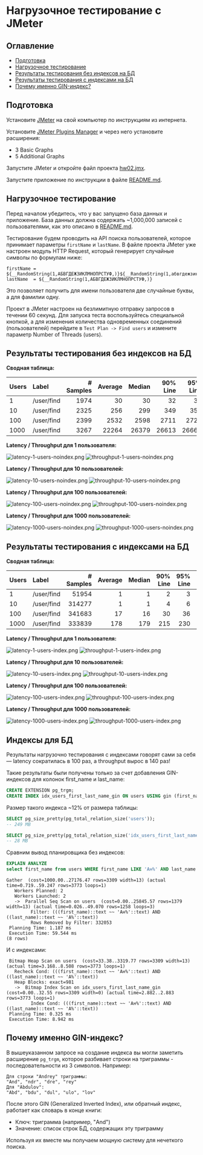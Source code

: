 # Нагрузочное тестирование с JMeter

## Оглавление

- [Подготовка](#подготовка)
- [Нагрузочное тестирование](#нагрузочное-тестирование)
- [Результаты тестирования без индексов на БД](#результаты-тестирования-без-индексов-на-бд)
- [Результаты тестирования с индексами на БД](#результаты-тестирования-с-индексами-на-бд)
- [Почему именно GIN-индекс?](#почему-именно-gin-индекс)

## Подготовка

Установите [JMeter](https://jmeter.apache.org) на свой компьютер по инструкциям из интернета.

Установите [JMeter Plugins Manager](https://jmeter-plugins.org/wiki/PluginsManager/) и через него установите расширения:

- 3 Basic Graphs
- 5 Additional Graphs

Запустите JMeter и откройте файл проекта [hw02.jmx](/user-service/src/test/jmeter/hw02.jmx).

Запустите приложение по инструкции в файле [README.md](../user-service/README.md).

## Нагрузочное тестирование

Перед началом убедитесь, что у вас запущено база данных и приложение. База данных должна содержать ~1,000,000 записей с пользователями, как
это описано в [README.md](../user-service/README.md).

Тестирование будем проводить на API поиска пользователей, которое принимает параметры `firstName` и `lastName`. В файле проекта JMeter уже
настроен модуль HTTP Request, который генерирует случайные символы по формулам ниже:

```
firstName = ${__RandomString(1,АБВГДЕЖЗИКЛМНОПРСТУФ,)}${__RandomString(1,абвгдежзиклмнопрсту,)}
lastName  = ${__RandomString(1,АБВГДЕЖЗИКЛМНОПРСТУФ,)}
```

Это позволяет получить для имени пользователя две случайные буквы, а для фамилии одну.

Проект в JMeter настроен на безлимитную отправку запросов в течении 60 секунд. Для запуска теста воспользуйтесь специальной кнопкой, а для
изменения количества одновременных соединений (пользователей) перейдите в `Test Plan -> Find users` и измените параметр Number of Threads
(users).

## Результаты тестирования без индексов на БД

**Сводная таблица:**

| Users | Label      | # Samples | Average | Median | 90% Line | 95% Line | 99% Line | Min |   Max | Error % | Throughput | Received KB/sec | Sent KB/sec |
|:------|:-----------|----------:|--------:|-------:|---------:|---------:|---------:|----:|------:|--------:|-----------:|----------------:|------------:|
| 1     | /user/find |      1974 |      30 |     30 |       32 |       33 |       37 |  25 |    63 |  0.000% |   32.89781 |          651.13 |        8.80 |
| 10    | /user/find |      2325 |     256 |    299 |      349 |      358 |      372 |  35 |   412 |  0.000% |   38.67716 |          751.30 |       10.35 |
| 100   | /user/find |      2399 |    2532 |   2598 |     2711 |     2729 |     2767 | 147 |  5068 |  0.000% |   38.41289 |          803.49 |       10.28 |
| 1000  | /user/find |      3267 |   22264 |  26379 |    26613 |    26664 |    26736 | 201 | 31737 |  0.000% |   37.79806 |          700.51 |       10.11 |

**Latency / Throughput для 1 пользователя:**

![latency-1-users-noindex.png](img/hw02/1-noindex-latency.png)
![throughput-1-users-noindex.png](img/hw02/1-noindex-throughput.png)

**Latency / Throughput для 10 пользователей:**

![latency-10-users-noindex.png](img/hw02/10-noindex-latency.png)
![throughput-10-users-noindex.png](img/hw02/10-noindex-throughput.png)

**Latency / Throughput для 100 пользователей:**

![latency-100-users-noindex.png](img/hw02/100-noindex-latency.png)
![throughput-100-users-noindex.png](img/hw02/100-noindex-throughput.png)

**Latency / Throughput для 1000 пользователей:**

![latency-1000-users-noindex.png](img/hw02/1000-noindex-latency.png)
![throughput-1000-users-noindex.png](img/hw02/1000-noindex-throughput.png)

## Результаты тестирования с индексами на БД

**Сводная таблица:**

| Users | Label      | # Samples | Average | Median | 90% Line | 95% Line | 99% Line | Min | Max | Error % | Throughput | Received KB/sec | Sent KB/sec |
|:------|:-----------|----------:|--------:|-------:|---------:|---------:|---------:|----:|----:|--------:|-----------:|----------------:|------------:|
| 1     | /user/find |     51954 |       1 |      1 |        2 |        3 |       10 |   0 |  49 |  0.000% |  865.90000 |        17008.12 |      231.70 |
| 10    | /user/find |    314277 |       1 |      1 |        4 |        6 |       15 |   0 |  97 |  0.000% | 5236.37909 |       105495.96 |     1401.14 |
| 100   | /user/find |    341683 |      17 |     16 |       30 |       36 |       53 |   0 | 230 |  0.000% | 5691.58629 |       115344.78 |     1522.94 |
| 1000  | /user/find |    333839 |     178 |    179 |      215 |      230 |      264 |   0 | 487 |  0.000% | 5535.75100 |       110877.99 |     1481.25 |

**Latency / Throughput для 1 пользователя:**

![latency-1-users-index.png](img/hw02/1-index-latency.png)
![throughput-1-users-index.png](img/hw02/1-index-throughput.png)

**Latency / Throughput для 10 пользователей:**

![latency-10-users-index.png](img/hw02/10-index-latency.png)
![throughput-10-users-index.png](img/hw02/10-index-throughput.png)

**Latency / Throughput для 100 пользователей:**

![latency-100-users-index.png](img/hw02/100-index-latency.png)
![throughput-100-users-index.png](img/hw02/100-index-throughput.png)

**Latency / Throughput для 1000 пользователей:**

![latency-1000-users-index.png](img/hw02/1000-index-latency.png)
![throughput-1000-users-index.png](img/hw02/1000-index-throughput.png)

## Индексы для БД

Результаты нагрузочно тестирования с индексами говорят сами за себя — latency сократилась в 100 раз, а throughput вырос в 140 раз!

Такие результаты были получены только за счет добавления GIN-индексов для колонок first_name и last_name:

```sql
CREATE EXTENSION pg_trgm;
CREATE INDEX idx_users_first_last_name_gin ON users USING gin (first_name gin_trgm_ops, last_name gin_trgm_ops);
```

Размер такого индекса ~12% от размера таблицы:

```sql
SELECT pg_size_pretty(pg_total_relation_size('users'));
-- 249 MB

SELECT pg_size_pretty(pg_total_relation_size('idx_users_first_last_name_gin'));
-- 28 MB
```

Сравним вывод планировщика без индексов:

```sql
EXPLAIN ANALYZE
select first_name from users WHERE first_name LIKE 'Ан%' AND last_name LIKE 'А%';
```
```
Gather  (cost=1000.00..27176.47 rows=3309 width=13) (actual time=0.719..59.247 rows=3773 loops=1)
   Workers Planned: 2
   Workers Launched: 2
   ->  Parallel Seq Scan on users  (cost=0.00..25845.57 rows=1379 width=13) (actual time=0.026..49.070 rows=1258 loops=3)
         Filter: (((first_name)::text ~~ 'Ан%'::text) AND ((last_name)::text ~~ 'А%'::text))
         Rows Removed by Filter: 332053
 Planning Time: 1.187 ms
 Execution Time: 59.544 ms
(8 rows)
```

И с индексами:

```
 Bitmap Heap Scan on users  (cost=33.38..3319.77 rows=3309 width=13) (actual time=3.168..8.508 rows=3773 loops=1)
   Recheck Cond: (((first_name)::text ~~ 'Ан%'::text) AND ((last_name)::text ~~ 'А%'::text))
   Heap Blocks: exact=981
   ->  Bitmap Index Scan on idx_users_first_last_name_gin  (cost=0.00..32.55 rows=3309 width=0) (actual time=2.882..2.883 rows=3773 loops=1)
         Index Cond: (((first_name)::text ~~ 'Ан%'::text) AND ((last_name)::text ~~ 'А%'::text))
 Planning Time: 0.325 ms
 Execution Time: 8.942 ms
```

## Почему именно GIN-индекс?

В вышеуказанном запросе на создание индекса вы могли заметить расширение `pg_trgm`, которое разбивает строки на триграммы - 
последовательности из 3 символов. Например:

```
Для строки "Andrey" триграммы:
"And", "ndr", "dre", "rey"
Для "Abdulov":
"Abd", "bdu", "dul", "ulo", "lov"
```

После этого GIN (Generalized Inverted Index), или обратный индекс, работает как словарь в конце книги:

- Ключ: триграмма (например, "And")
- Значение: список строк БД, содержащих эту триграмму

Используя их вместе мы получаем мощную систему для нечеткого поиска.